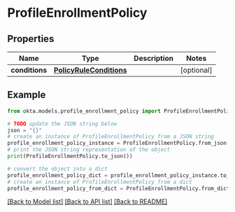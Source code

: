 # ProfileEnrollmentPolicy


## Properties

Name | Type | Description | Notes
------------ | ------------- | ------------- | -------------
**conditions** | [**PolicyRuleConditions**](PolicyRuleConditions.md) |  | [optional] 

## Example

```python
from okta.models.profile_enrollment_policy import ProfileEnrollmentPolicy

# TODO update the JSON string below
json = "{}"
# create an instance of ProfileEnrollmentPolicy from a JSON string
profile_enrollment_policy_instance = ProfileEnrollmentPolicy.from_json(json)
# print the JSON string representation of the object
print(ProfileEnrollmentPolicy.to_json())

# convert the object into a dict
profile_enrollment_policy_dict = profile_enrollment_policy_instance.to_dict()
# create an instance of ProfileEnrollmentPolicy from a dict
profile_enrollment_policy_from_dict = ProfileEnrollmentPolicy.from_dict(profile_enrollment_policy_dict)
```
[[Back to Model list]](../README.md#documentation-for-models) [[Back to API list]](../README.md#documentation-for-api-endpoints) [[Back to README]](../README.md)


